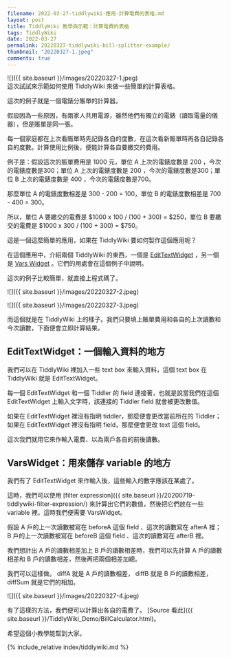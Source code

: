 ```yaml
---
filename: 2022-03-27-tiddlywiki-應用-計算電費的表格.md
layout: post
title: TiddlyWiki 教學與示範：計算電費的表格
tags: TiddlyWiki
date: 2022-03-27
permalink: 20220327-tiddlywiki-bill-splitter-example/
thumbnail: "20220327-1.jpeg"
comments: true
---
```


![]({{ site.baseurl }}/images/20220327-1.jpeg)  
這次試試來示範如何使用 TiddlyWiki 來做一些簡單的計算表格。

這次的例子就是一個電錶分賬單的計算器。

假設因為一些原因，有兩家人共用電源，雖然他們有獨立的電錶（讀取電量的儀器），但是賬單是同一張。

每一個家庭都在上次看賑單時先記錄各自的度數，在這次看新賑單時再各自記錄各自的度數。計算使用比例後，便能計算各自要繳交的費用。

例子是：假設這次的賑單費用是 1000 元，單位 A 上次的電錶度數是 200 ，今次的電錶度數是300；單位 A 上次的電錶度數是 200 ，今次的電錶度數是300；單位 B 上次的電錶度數是 400 ，今次的電錶度數是700。

那麼單位 A 的電錶度數相差是 300 - 200 = 100，單位 B 的電錶度數相差是 700 - 400 = 300。

所以，單位 A 要繳交的電費是 $1000 x 100 / (100 + 300) = $250，單位 B 要繳交的電費是 $1000 x 300 / (100 + 300) = $750。

這是一個這麼簡單的應用，如果在 TiddlyWiki 要如何製作這個應用呢？

在這個應用中，介紹兩個 TiddlyWiki 的東西，一個是 [EditTextWidget](https://tiddlywiki.com/#EditTextWidget) ，另一個是 [Vars Widget](https://tiddlywiki.com/#VarsWidget) 。它們的用處會在這個例子中說明。

這次的例子比較簡單，就直接上程式碼了。

![]({{ site.baseurl }}/images/20220327-2.jpeg)

![]({{ site.baseurl }}/images/20220327-3.jpeg)

而這個就是在 TiddlyWiki 上的樣子。我們只要填上賬單費用和各自的上次讀數和今次讀數，下面便會立即計算結果。

## EditTextWidget：一個輸入資料的地方

我們可以在 TiddlyWiki 裡加入一些 text box 來輸入資料，這個 text box 在 TiddlyWiki 就是 EditTextWidget。

每一個 EditTextWidget 和一個 Tiddler 的 field 連接著，也就是說當我們在這個 EditTextWidget 上輸入文字時，該連接的 Tiddler field 就會被更改數值。

如果在 EditTextWidget 裡沒有指明 tiddler，那麼便會更改當前所在的 Tiddler；如果在 EditTextWidget 裡沒有指明 field，那麼便會更改 text 這個 field。 

這次我們就用它來作輸入電費、以為兩戶各自的前後讀數。

## VarsWidget：用來儲存 variable 的地方

我們有了 EditTextWidget 來作輸入後，這些輸入的數字應該在某處了。

這時，我們可以使用 [filter expression]({{ site.baseurl }}/20200719-tiddlywiki-filter-expression/) 來計算出它們的數值，然後把它們放在一些 variable 裡。這時我們便需要 VarsWidget。

假設 A 戶的上一次讀數被寫在 beforeA 這個 field 、這次的讀數寫在 afterA 裡；B 戶的上一次讀數被寫在 beforeB 這個 field 、這次的讀數寫在 afterB 裡。

我們想計出 A 戶的讀數相差加上 B 戶的讀數相差時，我們可以先計算 A 戶的讀數相差和 B 戶的讀數相差，然後再把兩個相差加總。

我們可以這樣做。 diffA 就是 A 戶的讀數相差， diffB 就是 B 戶的讀數相差，diffSum 就是它們的相加。

![]({{ site.baseurl }}/images/20220327-4.jpeg)

有了這樣的方法，我們便可以計算出各自的電費了。 [Source 看此]({{ site.baseurl }}/TiddlyWiki_Demo/BillCalculator.html)。 

希望這個小教學能幫到大家。

{% include_relative index/tiddlywiki.md %}
